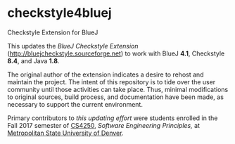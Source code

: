 # checkstyle4bluej
Checkstyle Extension for BlueJ

This updates the *BlueJ Checkstyle Extension* (http://bluejcheckstyle.sourceforge.net) to work with BlueJ **4.1**, Checkstyle **8.4**, and Java **1.8**.

The original author of the extension indicates a desire to rehost and maintain the project.  The intent of this repository is to tide over the user community until those activities can take place.  Thus, minimal modifications to original sources, build process, and documentation have been made, as necessary to support the current environment.

Primary contributors to *this updating effort* were students enrolled in the Fall 2017 semester of [CS4250](http://www.jodypaul.com/cs/sweprin/), *Software Engineering Principles,* at [Metropolitan State University of Denver](http://www.msudenver.edu).
